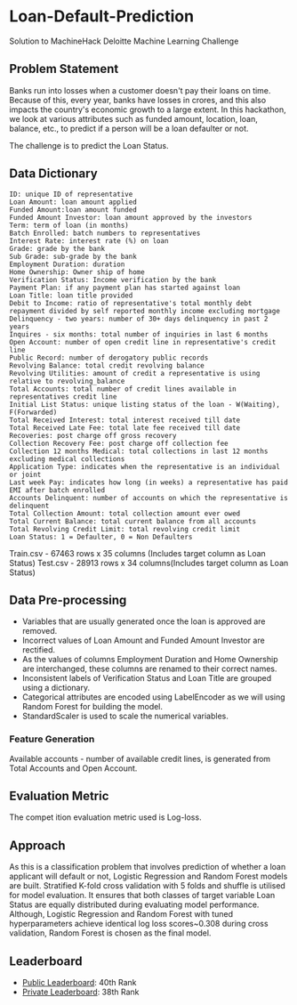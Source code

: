 # Loan-Default-Prediction
Solution to MachineHack Deloitte Machine Learning Challenge


## Problem Statement
Banks run into losses when a customer doesn't pay their loans on time. Because of this, every year, banks have losses in crores, and this also impacts the country's economic growth to a large extent. In this hackathon, we look at various attributes such as funded amount, location, loan, balance, etc., to predict if a person will be a loan defaulter or not. 

The challenge is to predict the Loan Status.


## Data Dictionary
    ID: unique ID of representative
    Loan Amount: loan amount applied
    Funded Amount:loan amount funded
    Funded Amount Investor: loan amount approved by the investors
    Term: term of loan (in months)
    Batch Enrolled: batch numbers to representatives
    Interest Rate: interest rate (%) on loan
    Grade: grade by the bank
    Sub Grade: sub-grade by the bank
    Employment Duration: duration
    Home Ownership: Owner ship of home
    Verification Status: Income verification by the bank
    Payment Plan: if any payment plan has started against loan
    Loan Title: loan title provided
    Debit to Income: ratio of representative's total monthly debt repayment divided by self reported monthly income excluding mortgage
    Delinquency - two years: number of 30+ days delinquency in past 2 years
    Inquires - six months: total number of inquiries in last 6 months
    Open Account: number of open credit line in representative's credit line
    Public Record: number of derogatory public records
    Revolving Balance: total credit revolving balance
    Revolving Utilities: amount of credit a representative is using relative to revolving_balance
    Total Accounts: total number of credit lines available in representatives credit line
    Initial List Status: unique listing status of the loan - W(Waiting), F(Forwarded)
    Total Received Interest: total interest received till date
    Total Received Late Fee: total late fee received till date
    Recoveries: post charge off gross recovery
    Collection Recovery Fee: post charge off collection fee
    Collection 12 months Medical: total collections in last 12 months excluding medical collections
    Application Type: indicates when the representative is an individual or joint
    Last week Pay: indicates how long (in weeks) a representative has paid EMI after batch enrolled
    Accounts Delinquent: number of accounts on which the representative is delinquent
    Total Collection Amount: total collection amount ever owed
    Total Current Balance: total current balance from all accounts
    Total Revolving Credit Limit: total revolving credit limit
    Loan Status: 1 = Defaulter, 0 = Non Defaulters

Train.csv - 67463 rows x 35 columns (Includes target column as Loan Status)
Test.csv - 28913 rows x 34 columns(Includes target column as Loan Status)


## Data Pre-processing
- Variables that are usually generated once the loan is approved are removed. 
- Incorrect values of Loan Amount and Funded Amount Investor are rectified.
- As the values of columns Employment Duration and Home Ownership are interchanged, these columns are renamed to their correct names. 
- Inconsistent labels of Verification Status and Loan Title are grouped using a dictionary. 
- Categorical attributes are encoded using LabelEncoder as we will using Random Forest for building the model. 
- StandardScaler is used to scale the numerical variables.

### Feature Generation
Available accounts - number of available credit lines, is generated from Total Accounts and Open Account.


## Evaluation Metric
The compet
ition evaluation metric used is Log-loss. 

## Approach
As this is a classification problem that involves prediction of whether a loan applicant will default or not, Logistic Regression and Random Forest models are built. Stratified K-fold cross validation with 5 folds and shuffle is utilised for model evaluation. It ensures that both classes of target variable Loan Status are equally distributed during evaluating model performance. Although, Logistic Regression and Random Forest with tuned hyperparameters achieve identical log loss scores~0.308 during cross validation, Random Forest is chosen as the final model. 


## Leaderboard
- [Public Leaderboard](https://machinehack.com/hackathons/deloitte_presents_machine_learning_challenge_predict_loan_defaulters/leaderboard): 40th Rank
- [Private Leaderboard](https://machinehack.com/hackathons/deloitte_presents_machine_learning_challenge_predict_loan_defaulters/leaderboard): 38th Rank
